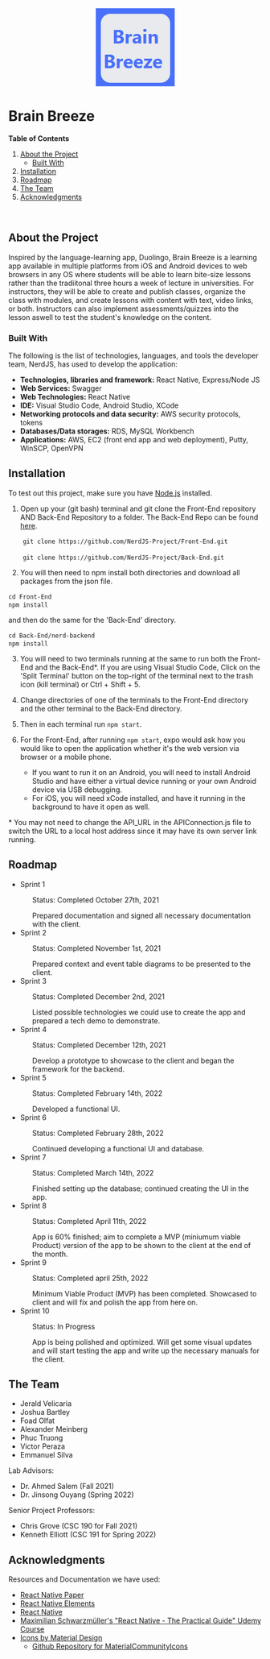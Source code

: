 <div align="center">
    <img src="product_icon.png" alt="Logo">
 </div>

# Brain Breeze 

**Table of Contents**
<ol>
  <li>
    <a href="#about-the-project">About the Project</a>
    <ul>
        <li><a href="#built-with">Built With</a></li>
    </ul>
  </li>
  <li>
    <a href="#installation">Installation</a>
  </li>
  <li>
    <a href="#roadmap">Roadmap</a>
  </li>
  <li>
    <a href="#the-team">The Team</a>
  </li>
  <li>
    <a href="#acknowledgments">Acknowledgments</a>
  </li>
</ol>

<br />

## About the Project

<p>Inspired by the language-learning app, Duolingo, Brain Breeze is a learning app available in multiple platforms from iOS and Android devices to web browsers in any OS where students will be able to learn bite-size lessons rather than the tradiitonal three hours a week of lecture in universities. For instructors, they will be able to create and publish classes, organize the class with modules, and create lessons with content with text, video links, or both. Instructors can also implement assessments/quizzes into the lesson aswell to test the student's knowledge on the content.</p>

### Built With
The following is the list of technologies, languages, and tools the developer team, NerdJS, has used to develop the application:
- **Technologies, libraries and framework:** React Native, Express/Node JS
- **Web Services:** Swagger
- **Web Technologies:** React Native
- **IDE:** Visual Studio Code, Android Studio, XCode
- **Networking protocols and data security:** AWS security protocols, tokens
- **Databases/Data storages:** RDS, MySQL Workbench
- **Applications:** AWS, EC2 (front end app and web deployment), Putty, WinSCP, OpenVPN

## Installation

To test out this project, make sure you have [Node.js](https://nodejs.org/en/) installed. 


1. Open up your (git bash) terminal and git clone the Front-End repository AND Back-End Repository to a folder. The Back-End Repo can be found [here](https://github.com/NerdJS-Project/Back-End).
```
    git clone https://github.com/NerdJS-Project/Front-End.git
    
    git clone https://github.com/NerdJS-Project/Back-End.git
```
2. You will then need to npm install both directories and download all packages from the json file. 
```
cd Front-End 
npm install
```
and then do the same for the 'Back-End' directory.
```
cd Back-End/nerd-backend 
npm install
```
3. You will need to two terminals running at the same to run both the Front-End and the Back-End\*. If you are using Visual Studio Code, Click on the 'Split Terminal' button on the top-right of the terminal next to the trash icon (kill terminal) or Ctrl + Shift + 5. 

4. Change directories of one of the terminals to the Front-End directory and the other terminal to the Back-End directory.

5. Then in each terminal run `npm start`. 

6. For the Front-End, after running `npm start`, expo would ask how you would like to open the application whether it's the web version via browser or a mobile phone.
   - If you want to run it on an Android, you will need to install Android Studio and have either a virtual device running or your own Android device via USB debugging. 
   - For iOS, you will need xCode installed, and have it running in the background to have it open as well. 

\* You may not need to change the API_URL in the APIConnection.js file to switch the URL to a local host address since it may have its own server link running. 

## Roadmap
<ul>
  <li>Sprint 1</li>
    <ul>Status: Completed October 27th, 2021</ul>
    <ul>Prepared documentation and signed all necessary documentation with the client.</ul>
  <li>Sprint 2</li>
    <ul>Status: Completed November 1st, 2021</ul>
    <ul>Prepared context and event table diagrams to be presented to the client.</ul>
  <li>Sprint 3</li>
    <ul>Status: Completed December 2nd, 2021</ul>
    <ul>Listed possible technologies we could use to create the app and prepared a tech demo to demonstrate.</ul>
  <li>Sprint 4</li>
    <ul>Status: Completed December 12th, 2021</ul>
    <ul>Develop a prototype to showcase to the client and began the framework for the backend.</ul>
  <li>Sprint 5</li>
    <ul>Status: Completed February 14th, 2022</ul>
    <ul>Developed a functional UI.</ul>
  <li>Sprint 6</li>
    <ul>Status: Completed February 28th, 2022 </ul>
    <ul>Continued developing a functional UI and database.</ul>
  <li>Sprint 7</li>
    <ul>Status: Completed March 14th, 2022 </ul>
    <ul>Finished setting up the database; continued creating the UI in the app.</ul>
  <li>Sprint 8</li>
    <ul>Status: Completed April 11th, 2022 </ul>
    <ul>App is 60% finished; aim to complete a MVP (miniumum viable Product) version of the app to be shown to the client at the end of the month.</ul>
  <li>Sprint 9</li>
    <ul>Status: Completed april 25th, 2022</ul>
    <ul>Minimum Viable Product (MVP) has been completed. Showcased to client and will fix and polish the app from here on.</ul>
  <li>Sprint 10</li>
    <ul>Status: In Progress</ul>
    <ul>App is being polished and optimized. Will get some visual updates and will start testing the app and write up the necessary manuals for the client.</ul>
</ul>


## The Team
<ul>
  <li>Jerald Velicaria</li>
  <li>Joshua Bartley</li>
  <li>Foad Olfat</li>
  <li>Alexander Meinberg</li>
  <li>Phuc Truong</li>
  <li>Victor Peraza</li>
  <li>Emmanuel Silva</li>
</ul>

Lab Advisors:
- Dr. Ahmed Salem (Fall 2021)
- Dr. Jinsong Ouyang (Spring 2022)

Senior Project Professors:
- Chris Grove (CSC 190 for Fall 2021)
- Kenneth Elliott (CSC 191 for Spring 2022)

## Acknowledgments 
Resources and Documentation we have used: 
- [React Native Paper](https://callstack.github.io/react-native-paper/) 
- [React Native Elements](https://reactnativeelements.com/docs)
- [React Native](https://reactnative.dev/docs/getting-started)
- [Maximilian Schwarzmüller's "React Native - The Practical Guide" Udemy Course](https://www.udemy.com/course/react-native-the-practical-guide/)
- [Icons by Material Design](https://materialdesignicons.com/)
    - [Github Repository for MaterialCommunityIcons](https://github.com/Templarian/MaterialDesign)

